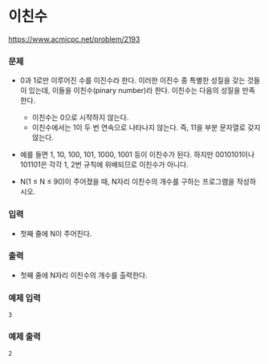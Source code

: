 이친수
=============
https://www.acmicpc.net/problem/2193

### 문제
- 0과 1로만 이루어진 수를 이진수라 한다. 이러한 이진수 중 특별한 성질을 갖는 것들이 있는데, 이들을 이친수(pinary number)라 한다. 이친수는 다음의 성질을 만족한다.
    - 이친수는 0으로 시작하지 않는다.
    - 이친수에서는 1이 두 번 연속으로 나타나지 않는다. 즉, 11을 부분 문자열로 갖지 않는다.
    
- 예를 들면 1, 10, 100, 101, 1000, 1001 등이 이친수가 된다. 하지만 0010101이나 101101은 각각 1, 2번 규칙에 위배되므로 이친수가 아니다.

- N(1 ≤ N ≤ 90)이 주어졌을 때, N자리 이친수의 개수를 구하는 프로그램을 작성하시오.

### 입력
- 첫째 줄에 N이 주어진다.

### 출력
- 첫째 줄에 N자리 이친수의 개수를 출력한다.

### 예제 입력
````
3
````

### 예제 출력
````
2
````
